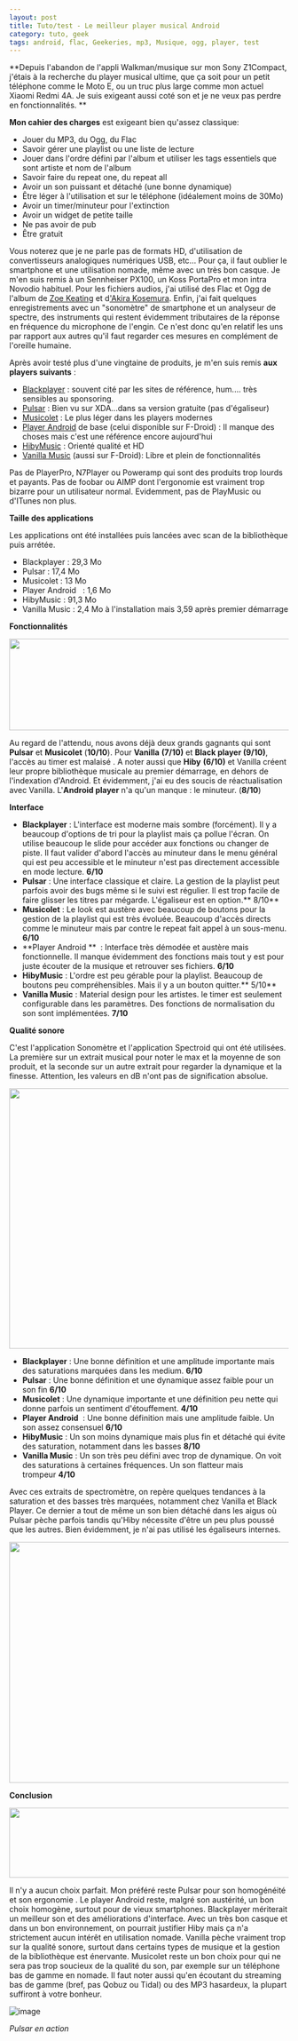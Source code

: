 ```yaml
---
layout: post
title: Tuto/test - Le meilleur player musical Android
category: tuto, geek
tags: android, flac, Geekeries, mp3, Musique, ogg, player, test
---
```

**Depuis l'abandon de l'appli Walkman/musique sur mon Sony Z1Compact, j'étais à la recherche du player musical ultime, que ça soit pour un petit téléphone comme le Moto E, ou un truc plus large comme mon actuel Xiaomi Redmi 4A. Je suis exigeant aussi coté son et je ne veux pas perdre en fonctionnalités. **

**Mon cahier des charges** est exigeant bien qu'assez classique:

* Jouer du MP3, du Ogg, du Flac
* Savoir gérer une playlist ou une liste de lecture
* Jouer dans l'ordre défini par l'album et utiliser les tags essentiels que sont artiste et nom de l'album
* Savoir faire du repeat one, du repeat all
* Avoir un son puissant et détaché (une bonne dynamique)
* Être léger à l'utilisation et sur le téléphone (idéalement moins de 30Mo)
* Avoir un timer/minuteur pour l'extinction
* Avoir un widget de petite taille
* Ne pas avoir de pub
* Être gratuit

Vous noterez que je ne parle pas de formats HD, d'utilisation de convertisseurs analogiques numériques USB, etc... Pour ça, il faut oublier le smartphone et une utilisation nomade, même avec un très bon casque. Je m'en suis remis à un Sennheiser PX100, un Koss PortaPro et mon intra Novodio habituel. Pour les fichiers audios, j'ai utilisé des Flac et Ogg de l'album de <a href="https://cheziceman.wordpress.com/2015/05/08/zoe-keating-into-the-trees/">Zoe Keating</a> et d<a href="https://cheziceman.wordpress.com/2017/03/19/musique-akira-kosemura-momentary/">'Akira Kosemura</a>. Enfin, j'ai fait quelques enregistrements avec un "sonomètre" de smartphone et un analyseur de spectre, des instruments qui restent évidemment tributaires de la réponse en fréquence du microphone de l'engin. Ce n'est donc qu'en relatif les uns par rapport aux autres qu'il faut regarder ces mesures en complément de l'oreille humaine.

Après avoir testé plus d'une vingtaine de produits, je m'en suis remis **aux players suivants** :

* <a href="https://play.google.com/store/apps/details?id=com.kodarkooperativet.blackplayerfree">Blackplayer</a> : souvent cité par les sites de référence, hum.... très sensibles au sponsoring.
* <a href="https://play.google.com/store/apps/details?id=com.rhmsoft.pulsar">Pulsar</a> : Bien vu sur XDA...dans sa version gratuite (pas d'égaliseur)
* <a href="https://play.google.com/store/apps/details?id=in.krosbits.musicolet">Musicolet</a> : Le plus léger dans les players modernes
* <a href="https://f-droid.org/packages/com.android.music/">Player Android</a> de base (celui disponible sur F-Droid) : Il manque des choses mais c'est une référence encore aujourd'hui
* <a href="https://play.google.com/store/apps/details?id=com.hiby.music">HibyMusic</a> : Orienté qualité et HD
* <a href="https://f-droid.org/packages/ch.blinkenlights.android.vanilla/">Vanilla Music</a> (aussi sur F-Droid): Libre et plein de fonctionnalités

Pas de PlayerPro, N7Player ou Poweramp qui sont des produits trop lourds et payants. Pas de foobar ou AIMP dont l'ergonomie est vraiment trop bizarre pour un utilisateur normal. Evidemment, pas de PlayMusic ou d'ITunes non plus.

**Taille des applications**

Les applications ont été installées puis lancées avec scan de la bibliothèque puis arrétée.

* Blackplayer : 29,3 Mo
* Pulsar : 17,4 Mo
* Musicolet : 13 Mo
* Player Android   : 1,6 Mo
* HibyMusic : 91,3 Mo
* Vanilla Music : 2,4 Mo à l'installation mais 3,59 après premier démarrage

**Fonctionnalités**

<img class="aligncenter size-large wp-image-21893" src="https://cheziceman.files.wordpress.com/2017/12/fonctionplayer.jpg?w=739" alt="" width="739" height="165" />

Au regard de l'attendu, nous avons déjà deux grands gagnants qui sont **Pulsar** et **Musicolet** (**10/10**). Pour **Vanilla** **(7/10)** et **Black player (9/10)**, l'accès au timer est malaisé . A noter aussi que **Hiby** **(6/10)** et Vanilla créent leur propre bibliothèque musicale au premier démarrage, en dehors de l'indexation d'Android. Et évidemment, j'ai eu des soucis de réactualisation avec Vanilla. L'**Android player** n'a qu'un manque : le minuteur. (**8/10**)

**Interface**

* **Blackplayer** : L'interface est moderne mais sombre (forcément). Il y a beaucoup d'options de tri pour la playlist mais ça pollue l'écran. On utilise beaucoup le slide pour accéder aux fonctions ou changer de piste. Il faut valider d'abord l'accès au minuteur dans le menu général qui est peu accessible et le minuteur n'est pas directement accessible en mode lecture. **6/10**
* **Pulsar** : Une interface classique et claire. La gestion de la playlist peut parfois avoir des bugs même si le suivi est régulier. Il est trop facile de faire glisser les titres par mégarde. L'égaliseur est en option.** 8/10**
* **Musicolet** : Le look est austère avec beaucoup de boutons pour la gestion de la playlist qui est très évoluée. Beaucoup d'accès directs comme le minuteur mais par contre le repeat fait appel à un sous-menu. **6/10**
* **Player Android **  : Interface très démodée et austère mais fonctionnelle. Il manque évidemment des fonctions mais tout y est pour juste écouter de la musique et retrouver ses fichiers. **6/10**
* **HibyMusic** : L'ordre est peu gérable pour la playlist. Beaucoup de boutons peu compréhensibles. Mais il y a un bouton quitter.** 5/10**
* **Vanilla Music** : Material design pour les artistes. le timer est seulement configurable dans les paramètres. Des fonctions de normalisation du son sont implémentées. **7/10**

**Qualité sonore**

C'est l'application Sonomètre et l'application Spectroid qui ont été utilisées. La première sur un extrait musical pour noter le max et la moyenne de son produit, et la seconde sur un autre extrait pour regarder la dynamique et la finesse. Attention, les valeurs en dB n'ont pas de signification absolue.

<img class="aligncenter size-large wp-image-21894" src="https://cheziceman.files.wordpress.com/2017/12/rect4653.png?w=739" alt="" width="739" height="469" />

* **Blackplayer** : Une bonne définition et une amplitude importante mais des saturations marquées dans les medium. **6/10**
* **Pulsar** : Une bonne définition et une dynamique assez faible pour un son fin **6/10**
* **Musicolet** : Une dynamique importante et une définition peu nette qui donne parfois un sentiment d'étouffement. **4/10**
* **Player Android**  : Une bonne définition mais une amplitude faible. Un son assez consensuel **6/10**
* **HibyMusic** : Un son moins dynamique mais plus fin et détaché qui évite des saturation, notamment dans les basses **8/10**
* **Vanilla Music** : Un son très peu défini avec trop de dynamique. On voit des saturations à certaines fréquences. Un son flatteur mais trompeur **4/10**

Avec ces extraits de spectromètre, on repère quelques tendances à la saturation et des basses très marquées, notamment chez Vanilla et Black Player. Ce dernier a tout de même un son bien détaché dans les aigus où Pulsar pèche parfois tandis qu'Hiby nécessite d'être un peu plus poussé que les autres. Bien évidemment, je n'ai pas utilisé les égaliseurs internes.

<img class="aligncenter size-large wp-image-21896" src="https://cheziceman.files.wordpress.com/2017/12/image4663.png?w=739" alt="" width="739" height="434" />

**Conclusion**

<img class="aligncenter size-large wp-image-21898" src="https://cheziceman.files.wordpress.com/2017/12/notesplayer1.jpg?w=739" alt="" width="739" height="126" />

Il n'y a aucun choix parfait. Mon préféré reste Pulsar pour son homogénéité et son ergonomie . Le player Android reste, malgré son austérité, un bon choix homogène, surtout pour de vieux smartphones. Blackplayer mériterait un meilleur son et des améliorations d'interface. Avec un très bon casque et dans un bon environnement, on pourrait justifier Hiby mais ça n'a strictement aucun intérêt en utilisation nomade. Vanilla pèche vraiment trop sur la qualité sonore, surtout dans certains types de musique et la gestion de la bibliothèque est énervante. Musicolet reste un bon choix pour qui ne sera pas trop soucieux de la qualité du son, par exemple sur un téléphone bas de gamme en nomade. Il faut noter aussi qu'en écoutant du streaming bas de gamme (bref, pas Qobuz ou Tidal) ou des MP3 hasardeux, la plupart suffiront à votre bonheur.

![image](https://cheziceman.files.wordpress.com/2018/01/pulsar.jpg)

*Pulsar en action*
